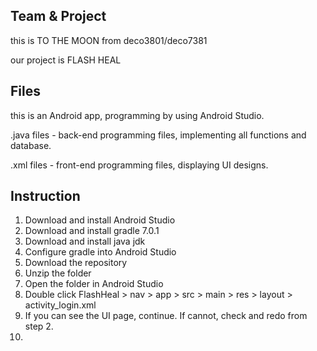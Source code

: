 ## Team & Project

this is TO THE MOON from deco3801/deco7381

our project is FLASH HEAL

## Files

this is an Android app, programming by using Android Studio.

.java files - back-end programming files, implementing all functions and database.

.xml files - front-end programming files, displaying UI designs.


## Instruction
1. Download and install Android Studio
2. Download and install gradle 7.0.1
3. Download and install java jdk
4. Configure gradle into Android Studio
5. Download the repository
6. Unzip the folder
7. Open the folder in Android Studio
8. Double click FlashHeal > nav > app > src > main > res > layout > activity_login.xml
9. If you can see the UI page, continue. If cannot, check and redo from step 2.
10. 
